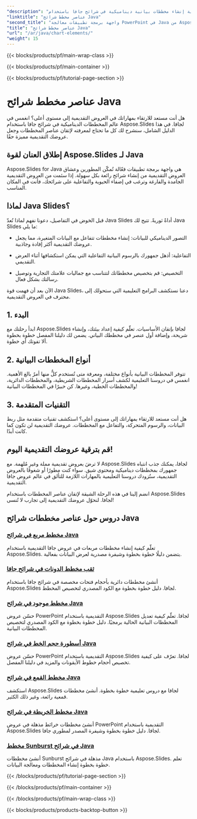```yaml
---
"description": "تعلّم كيفية إنشاء مخططات بيانية ديناميكية في شرائح جافا باستخدام Aspose.Slides لجافا من خلال دروسنا التعليمية الشاملة. طوّر مهاراتك في العروض التقديمية اليوم!"
"linktitle": "عناصر مخطط شرائح Java"
"second_title": "واجهة برمجة تطبيقات معالجة PowerPoint في Java من Aspose.Slides"
"title": "عناصر مخطط شرائح Java"
"url": "/ar/java/chart-elements/"
"weight": 15
---
```


{{< blocks/products/pf/main-wrap-class >}}

{{< blocks/products/pf/main-container >}}

{{< blocks/products/pf/tutorial-page-section >}}

# عناصر مخطط شرائح Java


هل أنت مستعد للارتقاء بمهاراتك في العروض التقديمية إلى مستوى أعلى؟ انغمس في عالم المخططات الديناميكية في شرائح جافا باستخدام Aspose.Slides لجافا. في هذا الدليل الشامل، سنشرح لك كل ما تحتاج لمعرفته لإتقان عناصر المخططات وجعل عروضك التقديمية مميزة حقًا.

## إطلاق العنان لقوة Aspose.Slides لـ Java

Aspose.Slides for Java هي واجهة برمجة تطبيقات فعّالة تُمكّن المطورين وعشاق العروض التقديمية من إنشاء شرائح رائعة بكل سهولة. إذا سئمت من العروض التقديمية الجامدة والفارغة وترغب في إضفاء الحيوية والتفاعلية على شرائحك، فأنت في المكان المناسب.

## لماذا Java Slides؟

قبل الخوض في التفاصيل، دعونا نفهم لماذا تُعدّ Java Slides أداةً ثوريةً. تتيح لك Java Slides ما يلي:

- التصور الديناميكي للبيانات: إنشاء مخططات تتفاعل مع البيانات المتغيرة، مما يجعل عروضك التقديمية أكثر إفادة وجاذبية.

- التفاعلية: أذهل جمهورك بالرسوم البيانية التفاعلية التي يمكن استكشافها أثناء العرض التقديمي.

- التخصيص: قم بتخصيص مخططاتك لتتناسب مع جماليات علامتك التجارية وتوصيل رسالتك بشكل فعال.

الآن بعد أن فهمت قوة Java Slides، دعنا نستكشف البرامج التعليمية التي ستحولك إلى محترف في العروض التقديمية.

## 1. البدء

ابدأ رحلتك مع Aspose.Slides لجافا بإتقان الأساسيات. تعلّم كيفية إعداد بيئتك، وإنشاء شريحة، وإضافة أول عنصر في مخططك البياني. يضمن لك دليلنا المفصل خطوة بخطوة ألا تفوتك أي خطوة.

## 2. أنواع المخططات البيانية

تتوفر المخططات البيانية بأنواع مختلفة، ومعرفة متى تُستخدم كلٌّ منها أمرٌ بالغ الأهمية. انغمس في دروسنا التعليمية لكشف أسرار المخططات الشريطية، والمخططات الدائرية، والمخططات الخطية، وغيرها. كن خبيرًا في المخططات البيانية!

## 3. التقنيات المتقدمة

هل أنت مستعد للارتقاء بمهاراتك إلى مستوى أعلى؟ استكشف تقنيات متقدمة مثل ربط البيانات، والرسوم المتحركة، والتفاعل مع المخططات. عروضك التقديمية لن تكون كما كانت أبدًا.

## قم بترقية عروضك التقديمية اليوم!

لا ترضَ بعروض تقديمية مملة وغير مُلهمة. مع Aspose.Slides لجافا، يمكنك جذب انتباه جمهورك بمخططات ديناميكية ومحتوى شيق. سواء كنت مطورًا أو شغوفًا بالعروض التقديمية، ستُزودك دروسنا التعليمية بالمهارات اللازمة للتألق في عالم عروض جافا التقديمية.

انضم إلينا في هذه الرحلة الشيقة لإتقان عناصر المخططات باستخدام Aspose.Slides لجافا. لنحوّل عروضك التقديمية إلى تجارب لا تُنسى!
## دروس حول عناصر مخططات شرائح Java
### [مخطط مربع في شرائح Java](./box-chart-java-slides/)
تعلّم كيفية إنشاء مخططات مربعات في عروض جافا التقديمية باستخدام Aspose.Slides. يتضمن دليلًا خطوة بخطوة وشيفرة مصدرية لعرض البيانات بفعالية.
### [ثقب مخطط الدونات في شرائح جافا](./doughnut-chart-hole-java-slides/)
أنشئ مخططات دائرية بأحجام فتحات مخصصة في شرائح جافا باستخدام Aspose.Slides لجافا. دليل خطوة بخطوة مع الكود المصدري لتخصيص المخطط.
### [مخطط موجود في شرائح Java](./existing-chart-java-slides/)
حسّن عروض PowerPoint التقديمية باستخدام Aspose.Slides لجافا. تعلّم كيفية تعديل المخططات البيانية الحالية برمجيًا. دليل خطوة بخطوة مع الكود المصدري لتخصيص المخططات البيانية.
### [أسطورة حجم الخط في شرائح Java](./font-size-legend-java-slides/)
حسّن عروض PowerPoint التقديمية باستخدام Aspose.Slides لجافا. تعرّف على كيفية تخصيص أحجام خطوط الأيقونات والمزيد في دليلنا المفصل.
### [مخطط القمع في شرائح Java](./funnel-chart-java-slides/)
استكشف Aspose.Slides لجافا مع دروس تعليمية خطوة بخطوة. أنشئ مخططات قمعية رائعة، وغير ذلك الكثير.
### [مخطط الخريطة في شرائح Java](./map-chart-java-slides/)
أنشئ مخططات خرائط مذهلة في عروض PowerPoint التقديمية باستخدام Aspose.Slides لجافا. دليل خطوة بخطوة وشيفرة المصدر لمطوري جافا.
### [مخطط Sunburst في شرائح Java](./sunburst-chart-java-slides/)
أنشئ مخططات Sunburst مذهلة في شرائح Java باستخدام Aspose.Slides. تعلم خطوة بخطوة إنشاء المخططات ومعالجة البيانات.

{{< /blocks/products/pf/tutorial-page-section >}}

{{< /blocks/products/pf/main-container >}}

{{< /blocks/products/pf/main-wrap-class >}}

{{< blocks/products/products-backtop-button >}}